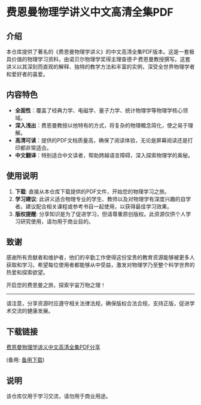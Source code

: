 # 费恩曼物理学讲义中文高清全集PDF

## 介绍

本仓库提供了著名的《费恩曼物理学讲义》的中文高清全集PDF版本。这是一套极具价值的物理学习资料，由诺贝尔物理学奖得主理查德·P·费恩曼教授撰写。这套讲义以其深刻而直观的解释、独特的教学方法和丰富的实例，深受全世界物理学者和爱好者的喜爱。

## 内容特色

- **全面性**：覆盖了经典力学、电磁学、量子力学、统计物理学等物理学核心领域。
- **深入浅出**：费恩曼教授以他特有的方式，将复杂的物理概念简化，使之易于理解。
- **高清可读**：提供的PDF文档质量高，确保了阅读体验，无论是屏幕阅读还是打印都非常适合。
- **中文翻译**：特别适合中文读者，帮助跨越语言障碍，深入探索物理学的奥秘。

## 使用说明

1. **下载**: 直接从本仓库下载提供的PDF文件，开始您的物理学习之旅。
2. **学习建议**: 此讲义适合物理专业的学生、教师以及对物理学有深度兴趣的自学者。建议配合相关课程或参考书目一起使用，以获得最佳学习效果。
3. **版权提醒**: 分享知识是为了促进学习，但请尊重原创版权。此资源仅供个人学习研究使用，请勿用于商业目的。

## 致谢

感谢所有贡献者和维护者，他们的辛勤工作使得这份宝贵的教育资源能够被更多人获取和学习。希望每位使用者都能够从中受益，激发对物理学乃至整个科学世界的热爱和探索欲望。

开启您的费恩曼之旅，探索宇宙万物之理！

---

请注意，分享资源时应遵守相关法律法规，确保版权合法合规，支持正版，促进学术交流的健康发展。

## 下载链接
[费恩曼物理学讲义中文高清全集PDF分享](https://pan.quark.cn/s/f744a23c16ec) 

(备用: [备用下载](https://pan.baidu.com/s/1uQjJGZppgt1Vo2O258OSDw?pwd=1234))

## 说明

该仓库仅用于学习交流，请勿用于商业用途。
